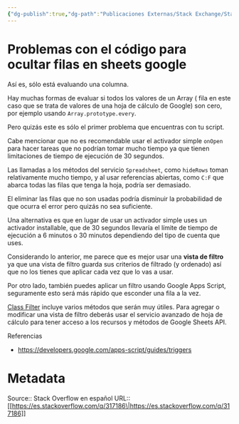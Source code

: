 ```yaml
---
{"dg-publish":true,"dg-path":"Publicaciones Externas/Stack Exchange/Stack Overflow en español/es.stackoverflow.com-317186.md","permalink":"/publicaciones-externas/stack-exchange/stack-overflow-en-espanol/es-stackoverflow-com-317186/","title":"Problemas con el código para ocultar filas en sheets google","hide":true,"noteIcon":"default","created":"2024-04-03T12:49:10.593-06:00","updated":"2024-04-05T16:43:56.465-06:00"}
---
```


# Problemas con el código para ocultar filas en sheets google

Así es, sólo está evaluando una columna.

Hay muchas formas de evaluar si todos los valores de un Array ( fila en este caso que se trata de valores de una hoja de cálculo de Google) son cero, por ejemplo usando `Array.prototype.every`.

Pero quizás este es sólo el primer problema que encuentras con tu script.

Cabe mencionar que no es recomendable usar el activador simple `onOpen` para hacer tareas que no podrían tomar mucho tiempo ya que tienen limitaciones de tiempo de ejecución de 30 segundos.

Las llamadas a los métodos del servicio `Spreadsheet`, como `hideRows` toman relativamente mucho tiempo, y al usar referencias abiertas, como `C:F` que abarca todas las filas que tenga la hoja, podría ser demasiado.

El eliminar las filas que no son usadas podría disminuir la probabilidad de que ocurra el error pero quizás no sea suficiente.

Una alternativa es que en lugar de usar un activador simple uses un activador installable, que de 30 segundos llevaría el límite de tiempo de ejecución a 6 minutos o 30 minutos dependiendo del tipo de cuenta que uses.

Considerando lo anterior, me parece que es mejor usar una **vista de filtro** ya que una vista de filtro guarda sus criterios de filtrado (y ordenado) así que no los tienes que aplicar cada vez que lo vas a usar.

Por otro lado, también puedes aplicar un filtro usando Google Apps Script, seguramente esto será más rápido que esconder una fila a la vez.

[Class Filter][1] incluye varios métodos que serán muy útiles. Para agregar o modificar una vista de filtro deberás usar el servicio avanzado de hoja de cálculo para tener acceso a los recursos y métodos de Google Sheets API.

Referencias

- https://developers.google.com/apps-script/guides/triggers


  [1]: https://developers.google.com/apps-script/reference/spreadsheet/filter

# Metadata
Source:: Stack Overflow en español
URL:: [[https://es.stackoverflow.com/q/317186\|https://es.stackoverflow.com/q/317186]]

